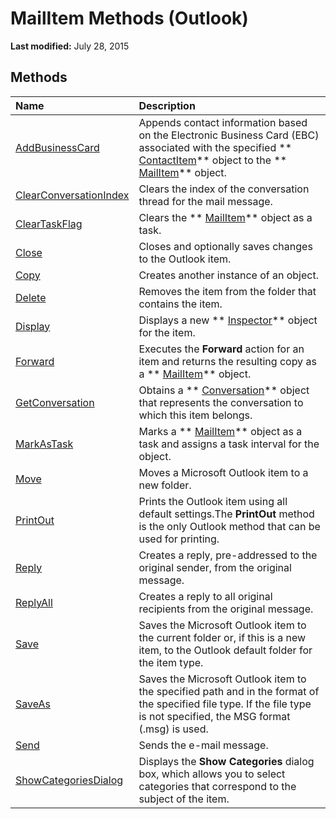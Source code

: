 
# MailItem Methods (Outlook)

 **Last modified:** July 28, 2015


## Methods



|**Name**|**Description**|
|:-----|:-----|
| [AddBusinessCard](a30d201b-3073-11c1-0f0c-81c7a3aba6e2.md)|Appends contact information based on the Electronic Business Card (EBC) associated with the specified  ** [ContactItem](8e32093c-a678-f1fd-3f35-c2d8994d166f.md)** object to the ** [MailItem](14197346-05d2-0250-fa4c-4a6b07daf25f.md)** object.|
| [ClearConversationIndex](5246a0ac-d4e3-4c3b-8362-f5b65e1a28ab.md)|Clears the index of the conversation thread for the mail message.|
| [ClearTaskFlag](833f62c1-2a99-b5ce-76cb-629b195aa63c.md)|Clears the  ** [MailItem](14197346-05d2-0250-fa4c-4a6b07daf25f.md)** object as a task.|
| [Close](00a8a4e8-9bdc-d1bc-cb61-c6d925fb754f.md)|Closes and optionally saves changes to the Outlook item.|
| [Copy](a9356844-e31e-eb0f-c0f5-a2923ad127db.md)|Creates another instance of an object.|
| [Delete](342c6003-e7c5-7314-453c-151fc51d5b2d.md)|Removes the item from the folder that contains the item.|
| [Display](19ead642-b7bd-579f-e43b-ef5c5d0cfecb.md)|Displays a new  ** [Inspector](d7384756-669c-0549-1032-c3b864187994.md)** object for the item.|
| [Forward](5b8c2261-c5ac-fd80-8acf-dfa645a04a1e.md)|Executes the  **Forward** action for an item and returns the resulting copy as a ** [MailItem](14197346-05d2-0250-fa4c-4a6b07daf25f.md)** object.|
| [GetConversation](f2017571-087c-1e83-4003-cb95097d43da.md)|Obtains a  ** [Conversation](2705d38a-ebc0-e5a7-208b-ffe1f5446b1b.md)** object that represents the conversation to which this item belongs.|
| [MarkAsTask](ee38093d-a180-07f7-eae8-c9dbb2e8f413.md)|Marks a  ** [MailItem](14197346-05d2-0250-fa4c-4a6b07daf25f.md)** object as a task and assigns a task interval for the object.|
| [Move](08a0fa20-b891-393a-00fa-5a8fb5405cf6.md)|Moves a Microsoft Outlook item to a new folder.|
| [PrintOut](15dc35c1-9dd1-6337-8c61-24d251639d9d.md)|Prints the Outlook item using all default settings.The  **PrintOut** method is the only Outlook method that can be used for printing.|
| [Reply](c03208a4-dd31-a8ff-0dcd-4ef37a36beb2.md)|Creates a reply, pre-addressed to the original sender, from the original message.|
| [ReplyAll](25a1723a-864b-1526-9897-26e40042f119.md)|Creates a reply to all original recipients from the original message.|
| [Save](7d7b5f22-4749-e908-41a7-12a4c730c695.md)|Saves the Microsoft Outlook item to the current folder or, if this is a new item, to the Outlook default folder for the item type.|
| [SaveAs](b81cf18b-0b0a-19b9-9e88-c6ae0bdc761a.md)|Saves the Microsoft Outlook item to the specified path and in the format of the specified file type. If the file type is not specified, the MSG format (.msg) is used.|
| [Send](78c85013-523e-447b-c47d-2da0705f1fe0.md)|Sends the e-mail message.|
| [ShowCategoriesDialog](212dfd98-c0a2-7f94-249f-ba9baec34882.md)|Displays the  **Show Categories** dialog box, which allows you to select categories that correspond to the subject of the item.|
